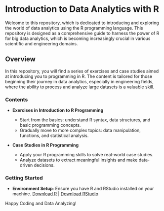 # Introduction to Data Analytics with R

Welcome to this repository, which is dedicated to introducing and exploring the world of data analytics using the R programming language. This repository is designed as a comprehensive guide to harness the power of R for big data analytics, which is becoming increasingly crucial in various scientific and engineering domains.

## Overview

In this repository, you will find a series of exercises and case studies aimed at introducing you to programming in R. The content is tailored for those beginning their journey in data analytics, especially in engineering fields, where the ability to process and analyze large datasets is a valuable skill.

### Contents

- **Exercises in Introduction to R Programming**
  - Start from the basics: understand R syntax, data structures, and basic programming concepts.
  - Gradually move to more complex topics: data manipulation, functions, and statistical analysis.

- **Case Studies in R Programming**
  - Apply your R programming skills to solve real-world case studies.
  - Analyze datasets to extract meaningful insights and make data-driven decisions.

### Getting Started

- **Environment Setup**: Ensure you have R and RStudio installed on your machine. [Download R](https://cran.r-project.org/) | [Download RStudio](https://rstudio.com/products/rstudio/download/)

Happy Coding and Data Analyzing!
